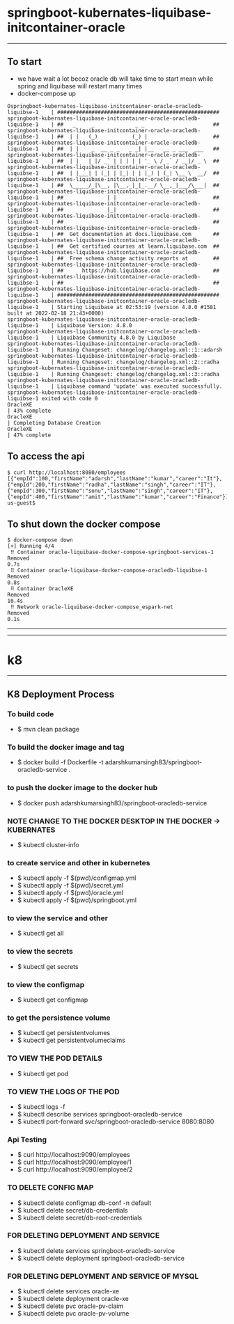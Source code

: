 # springboot-kubernates-liquibase-initcontainer-oracle

---

## To start

- we have wait a lot becoz oracle db will take time to start mean while spring and liquibase will restart many times
- docker-compose up

```
Ospringboot-kubernates-liquibase-initcontainer-oracle-oracledb-liquibse-1    | ####################################################
springboot-kubernates-liquibase-initcontainer-oracle-oracledb-liquibse-1    | ##   _     _             _ _                      ##
springboot-kubernates-liquibase-initcontainer-oracle-oracledb-liquibse-1    | ##  | |   (_)           (_) |                     ##
springboot-kubernates-liquibase-initcontainer-oracle-oracledb-liquibse-1    | ##  | |    _  __ _ _   _ _| |__   __ _ ___  ___   ##
springboot-kubernates-liquibase-initcontainer-oracle-oracledb-liquibse-1    | ##  | |   | |/ _` | | | | | '_ \ / _` / __|/ _ \  ##
springboot-kubernates-liquibase-initcontainer-oracle-oracledb-liquibse-1    | ##  | |___| | (_| | |_| | | |_) | (_| \__ \  __/  ##
springboot-kubernates-liquibase-initcontainer-oracle-oracledb-liquibse-1    | ##  \_____/_|\__, |\__,_|_|_.__/ \__,_|___/\___|  ##
springboot-kubernates-liquibase-initcontainer-oracle-oracledb-liquibse-1    | ##              | |                               ##
springboot-kubernates-liquibase-initcontainer-oracle-oracledb-liquibse-1    | ##              |_|                               ##
springboot-kubernates-liquibase-initcontainer-oracle-oracledb-liquibse-1    | ##                                                ##
springboot-kubernates-liquibase-initcontainer-oracle-oracledb-liquibse-1    | ##  Get documentation at docs.liquibase.com       ##
springboot-kubernates-liquibase-initcontainer-oracle-oracledb-liquibse-1    | ##  Get certified courses at learn.liquibase.com  ##
springboot-kubernates-liquibase-initcontainer-oracle-oracledb-liquibse-1    | ##  Free schema change activity reports at        ##
springboot-kubernates-liquibase-initcontainer-oracle-oracledb-liquibse-1    | ##      https://hub.liquibase.com                 ##
springboot-kubernates-liquibase-initcontainer-oracle-oracledb-liquibse-1    | ##                                                ##
springboot-kubernates-liquibase-initcontainer-oracle-oracledb-liquibse-1    | ####################################################
springboot-kubernates-liquibase-initcontainer-oracle-oracledb-liquibse-1    | Starting Liquibase at 02:53:19 (version 4.8.0 #1581 built at 2022-02-18 21:43+0000)
springboot-kubernates-liquibase-initcontainer-oracle-oracledb-liquibse-1    | Liquibase Version: 4.8.0
springboot-kubernates-liquibase-initcontainer-oracle-oracledb-liquibse-1    | Liquibase Community 4.8.0 by Liquibase
springboot-kubernates-liquibase-initcontainer-oracle-oracledb-liquibse-1    | Running Changeset: changelog/changelog.xml::1::adarsh
springboot-kubernates-liquibase-initcontainer-oracle-oracledb-liquibse-1    | Running Changeset: changelog/changelog.xml::2::radha
springboot-kubernates-liquibase-initcontainer-oracle-oracledb-liquibse-1    | Running Changeset: changelog/changelog.xml::3::radha
springboot-kubernates-liquibase-initcontainer-oracle-oracledb-liquibse-1    | Liquibase command 'update' was executed successfully.
springboot-kubernates-liquibase-initcontainer-oracle-oracledb-liquibse-1 exited with code 0
OracleXE                                                                    | 43% complete
OracleXE                                                                    | Completing Database Creation
OracleXE                                                                    | 47% complete
```

## To access the api

```
$ curl http://localhost:8080/employees
[{"empId":100,"firstName":"adarsh","lastName":"kumar","career":"It"},{"empId":200,"firstName":"radha","lastName":"singh","career":"IT"},{"empId":300,"firstName":"sonu","lastName":"singh","career":"IT"},{"empId":400,"firstName":"amit","lastName":"kumar","career":"Finance"}]USMB113823:docker us-guest$
```

## To shut down the docker compose

```
$ docker-compose down
[+] Running 4/4
 ⠿ Container oracle-liquibase-docker-compose-springboot-services-1      Removed                                                                                                  0.7s
 ⠿ Container oracle-liquibase-docker-compose-oracledb-liquibse-1    Removed                                                                                                  0.8s
 ⠿ Container OracleXE                                               Removed                                                                                                 10.4s
 ⠿ Network oracle-liquibase-docker-compose_espark-net               Removed                                                                                                  0.1s
```


----

---

# k8

---

## K8 Deployment Process

### To build code

- $ mvn clean package

### To build the docker image and tag

- $ docker build -f Dockerfile -t adarshkumarsingh83/springboot-oracledb-service .

### to push the docker image to the docker hub

- $ docker push adarshkumarsingh83/springboot-oracledb-service

### NOTE CHANGE TO THE DOCKER DESKTOP IN THE DOCKER -> KUBERNATES

- $ kubectl cluster-info

### to create service and other in kubernetes

- $ kubectl apply -f $(pwd)/configmap.yml
- $ kubectl apply -f $(pwd)/secret.yml
- $ kubectl apply -f $(pwd)/oracle.yml
- $ kubectl apply -f $(pwd)/springboot.yml

### to view the service and other
- $ kubectl get all

### to view the secrets
- $ kubectl get secrets

### to view the configmap
- $ kubectl get configmap

### to get the persistence volume
- $ kubectl get persistentvolumes
- $ kubectl get persistentvolumeclaims

### TO VIEW THE POD DETAILS
- $ kubectl get pod

### TO VIEW THE LOGS OF THE POD
- $ kubectl logs <pod-name> -f
- $ kubectl describe services springboot-oracledb-service
- $ kubectl port-forward svc/springboot-oracledb-service 8080:8080

### Api Testing

- $ curl http://localhost:9090/employees
- $ curl http://localhost:9090/employee/1
- $ curl http://localhost:9090/employee/2

### TO DELETE CONFIG MAP

- $ kubectl delete configmap db-conf -n default
- $ kubectl delete secret/db-credentials
- $ kubectl delete secret/db-root-credentials

### FOR DELETING DEPLOYMENT AND SERVICE

- $ kubectl delete services springboot-oracledb-service
- $ kubectl delete deployment springboot-oracledb-service

### FOR DELETING DEPLOYMENT AND SERVICE OF MYSQL

- $ kubectl delete services oracle-xe
- $ kubectl delete deployment oracle-xe
- $ kubectl delete pvc oracle-pv-claim
- $ kubectl delete pvc oracle-pv-volume
